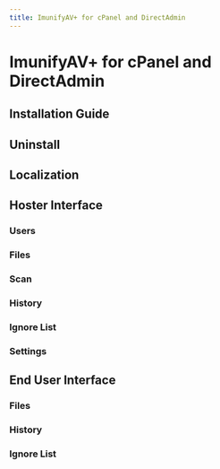 ```yaml
---
title: ImunifyAV+ for cPanel and DirectAdmin
---
```


# ImunifyAV+ for cPanel and DirectAdmin

## Installation Guide

## Uninstall

## Localization

## Hoster Interface

### Users

### Files

### Scan

### History

### Ignore List

### Settings

## End User Interface

### Files

### History

### Ignore List

